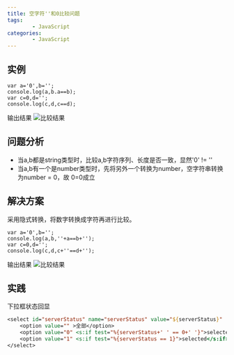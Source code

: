 ```yaml
---
title: 空字符''和0比较问题
tags: 
		- JavaScript
categories: 
		- JavaScript
---
```

## <span id="inline-blue">实例</span>

```script
var a='0',b='';
console.log(a,b.a==b);
var c=0,d='';
console.log(c,d,c==d);
```
输出结果
![比较结果](/images/js/js_2021_02_01_001.png)

## <span id="inline-blue">问题分析</span>
* 当a,b都是string类型时，比较a,b字符序列、长度是否一致，显然'0' != ''
* 当a,b有一个是number类型时，先将另外一个转换为number，空字符串转换为number = 0，故 0=0成立

## <span id="inline-blue">解决方案</span>
采用隐式转换，将数字转换成字符再进行比较。
```script
var a='0',b='';
console.log(a,b,''+a==b+'');
var c=0,d='';
console.log(c,d,c+''==d+'');
```
输出结果
![比较结果](/images/js/js_2021_02_01_002.png)

## <span id="inline-blue">实践</span>
下拉框状态回显
```jsp
<select id="serverStatus" name="serverStatus" value="${serverStatus}"  >
	<option value="" >全部</option>
	<option value="0" <s:if test="%{serverStatus+' ' == 0+' '}">selected</s:if> >不可服务</option>
	<option value="1" <s:if test="%{serverStatus == 1}">selected</s:if>>可服务</option>   
</select>

```




